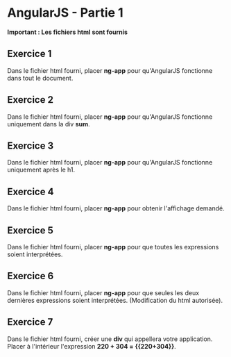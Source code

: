 # AngularJS - Partie 1

**Important : Les fichiers html sont fournis**

## Exercice 1
Dans le fichier html fourni, placer **ng-app** pour qu'AngularJS fonctionne dans tout le document.

## Exercice 2
Dans le fichier html fourni, placer **ng-app** pour qu'AngularJS fonctionne uniquement dans la div **sum**.

## Exercice 3
Dans le fichier html fourni, placer **ng-app** pour qu'AngularJS fonctionne uniquement après le h1.

## Exercice 4
Dans le fichier html fourni, placer **ng-app** pour obtenir l'affichage demandé.

## Exercice 5
Dans le fichier html fourni, placer **ng-app** pour que toutes les expressions soient interprétées.

## Exercice 6
Dans le fichier html fourni, placer **ng-app** pour que seules les deux dernières expressions soient interprétées. (Modification du html autorisée).

## Exercice 7
Dans le fichier html fourni, créer une **div** qui appellera votre application. Placer à l'intérieur l'expression **220 + 304 = {{220+304}}**.
